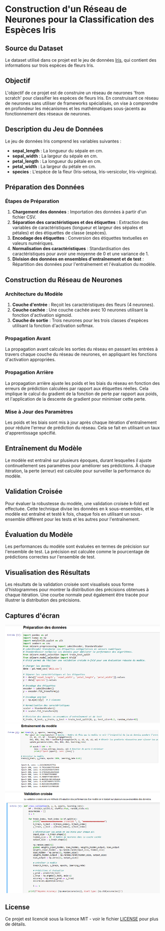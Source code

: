 # Construction d'un Réseau de Neurones pour la Classification des Espèces Iris

## Source du Dataset

Le dataset utilisé dans ce projet est le jeu de données [Iris](https://www.kaggle.com/datasets/arshid/iris-flower-dataset), qui contient des informations sur trois espèces de fleurs Iris.

## Objectif

L'objectif de ce projet est de construire un réseau de neurones 'from scratch' pour classifier les espèces de fleurs Iris. En construisant ce réseau de neurones sans utiliser de frameworks spécialisés, on vise à comprendre en profondeur les mécanismes et les mathématiques sous-jacents au fonctionnement des réseaux de neurones.

## Description du Jeu de Données

Le jeu de données Iris comprend les variables suivantes :

- **sepal_length** : La longueur du sépale en cm.
- **sepal_width** : La largeur du sépale en cm.
- **petal_length** : La longueur du pétale en cm.
- **petal_width** : La largeur du pétale en cm.
- **species** : L'espèce de la fleur (Iris-setosa, Iris-versicolor, Iris-virginica).

## Préparation des Données

### Étapes de Préparation

1. **Chargement des données** : Importation des données à partir d'un fichier CSV.
2. **Séparation des caractéristiques et des étiquettes** : Extraction des variables de caractéristiques (longueur et largeur des sépales et pétales) et des étiquettes de classe (espèces).
3. **Encodage des étiquettes** : Conversion des étiquettes textuelles en valeurs numériques.
4. **Normalisation des caractéristiques** : Standardisation des caractéristiques pour avoir une moyenne de 0 et une variance de 1.
5. **Division des données en ensembles d'entraînement et de test** : Répartition des données pour l'entraînement et l'évaluation du modèle.

## Construction du Réseau de Neurones

### Architecture du Modèle

1. **Couche d'entrée** : Reçoit les caractéristiques des fleurs (4 neurones).
2. **Couche cachée** : Une couche cachée avec 10 neurones utilisant la fonction d'activation sigmoid.
3. **Couche de sortie** : Trois neurones pour les trois classes d'espèces utilisant la fonction d'activation softmax.

### Propagation Avant

La propagation avant calcule les sorties du réseau en passant les entrées à travers chaque couche du réseau de neurones, en appliquant les fonctions d'activation appropriées.

### Propagation Arrière

La propagation arrière ajuste les poids et les biais du réseau en fonction des erreurs de prédiction calculées par rapport aux étiquettes réelles. Cela implique le calcul du gradient de la fonction de perte par rapport aux poids, et l'application de la descente de gradient pour minimiser cette perte.

### Mise à Jour des Paramètres

Les poids et les biais sont mis à jour après chaque itération d'entraînement pour réduire l'erreur de prédiction du réseau. Cela se fait en utilisant un taux d'apprentissage spécifié.

## Entraînement du Modèle

Le modèle est entraîné sur plusieurs époques, durant lesquelles il ajuste continuellement ses paramètres pour améliorer ses prédictions. À chaque itération, la perte (erreur) est calculée pour surveiller la performance du modèle.

## Validation Croisée

Pour évaluer la robustesse du modèle, une validation croisée k-fold est effectuée. Cette technique divise les données en k sous-ensembles, et le modèle est entraîné et testé k fois, chaque fois en utilisant un sous-ensemble différent pour les tests et les autres pour l'entraînement.

## Évaluation du Modèle

Les performances du modèle sont évaluées en termes de précision sur l'ensemble de test. La précision est calculée comme le pourcentage de prédictions correctes sur l'ensemble de test.

## Visualisation des Résultats

Les résultats de la validation croisée sont visualisés sous forme d'histogrammes pour montrer la distribution des précisions obtenues à chaque itération. Une courbe normale peut également être tracée pour illustrer la distribution des précisions.

## Captures d'écran

![Neural](./images/imageNeural1.png)
![Neural](./images/imageNeural2.png)
![Neural](./images/imageNeural3.png)

## License

Ce projet est licencié sous la licence MIT - voir le fichier [LICENSE](LICENSE) pour plus de détails.
